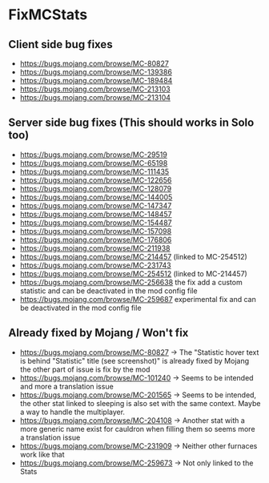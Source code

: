 # FixMCStats

## Client side bug fixes

- https://bugs.mojang.com/browse/MC-80827
- https://bugs.mojang.com/browse/MC-139386
- https://bugs.mojang.com/browse/MC-189484
- https://bugs.mojang.com/browse/MC-213103
- https://bugs.mojang.com/browse/MC-213104

## Server side bug fixes (This should works in Solo too)

- https://bugs.mojang.com/browse/MC-29519
- https://bugs.mojang.com/browse/MC-65198
- https://bugs.mojang.com/browse/MC-111435
- https://bugs.mojang.com/browse/MC-122656
- https://bugs.mojang.com/browse/MC-128079
- https://bugs.mojang.com/browse/MC-144005
- https://bugs.mojang.com/browse/MC-147347
- https://bugs.mojang.com/browse/MC-148457
- https://bugs.mojang.com/browse/MC-154487
- https://bugs.mojang.com/browse/MC-157098
- https://bugs.mojang.com/browse/MC-176806
- https://bugs.mojang.com/browse/MC-211938
- https://bugs.mojang.com/browse/MC-214457 (linked to MC-254512)
- https://bugs.mojang.com/browse/MC-231743
- https://bugs.mojang.com/browse/MC-254512 (linked to MC-214457)
- https://bugs.mojang.com/browse/MC-256638 the fix add a custom statistic and can be deactivated in the mod config file
- https://bugs.mojang.com/browse/MC-259687 experimental fix and can be deactivated in the mod config file


## Already fixed by Mojang / Won't fix

- https://bugs.mojang.com/browse/MC-80827 -> The "Statistic hover text is behind "Statistic" title (see screenshot)" is already fixed by Mojang the other part of issue is fix by the mod
- https://bugs.mojang.com/browse/MC-101240 -> Seems to be intended and more a translation issue
- https://bugs.mojang.com/browse/MC-201565 -> Seems to be intended, the other stat linked to sleeping is also set with the same context. Maybe a way to handle the multiplayer.
- https://bugs.mojang.com/browse/MC-204108 -> Another stat with a more generic name exist for cauldron when filling them so seems more a translation issue
- https://bugs.mojang.com/browse/MC-231909 -> Neither other furnaces work like that
- https://bugs.mojang.com/browse/MC-259673 -> Not only linked to the Stats
